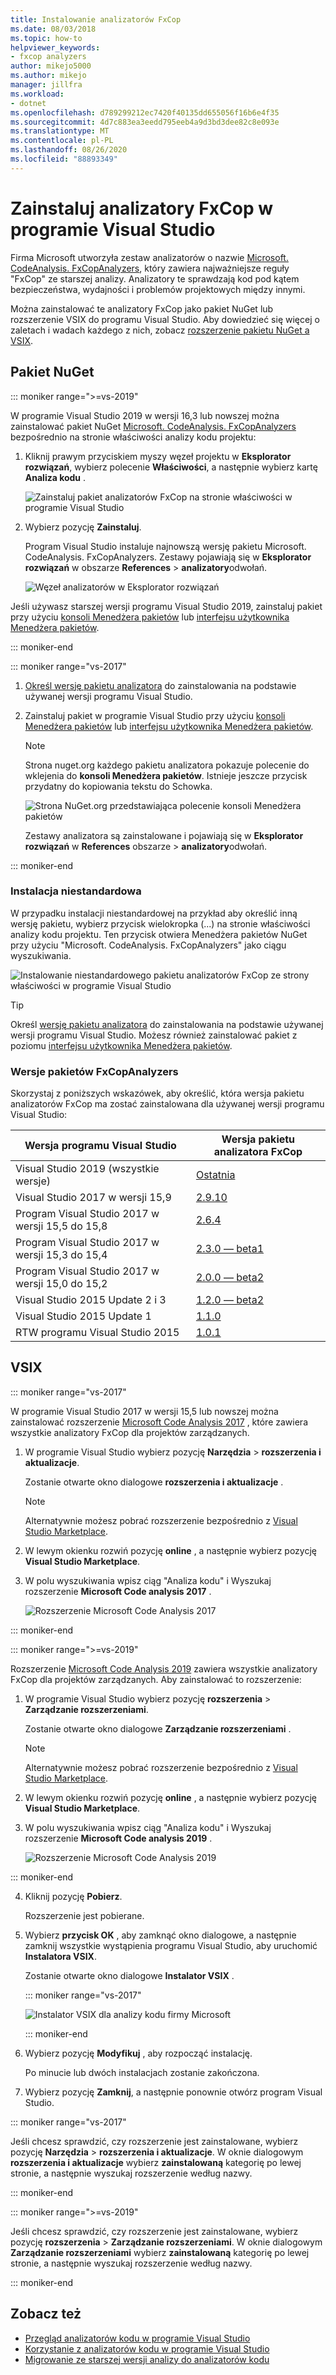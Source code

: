 ```yaml
---
title: Instalowanie analizatorów FxCop
ms.date: 08/03/2018
ms.topic: how-to
helpviewer_keywords:
- fxcop analyzers
author: mikejo5000
ms.author: mikejo
manager: jillfra
ms.workload:
- dotnet
ms.openlocfilehash: d789299212ec7420f40135dd655056f16b6e4f35
ms.sourcegitcommit: 4d7c883ea3eedd795eeb4a9d3bd3dee82c8e093e
ms.translationtype: MT
ms.contentlocale: pl-PL
ms.lasthandoff: 08/26/2020
ms.locfileid: "88893349"
---
```

# <a name="install-fxcop-analyzers-in-visual-studio"></a>Zainstaluj analizatory FxCop w programie Visual Studio

Firma Microsoft utworzyła zestaw analizatorów o nazwie [Microsoft. CodeAnalysis. FxCopAnalyzers](https://www.nuget.org/packages/Microsoft.CodeAnalysis.FxCopAnalyzers), który zawiera najważniejsze reguły "FxCop" ze starszej analizy. Analizatory te sprawdzają kod pod kątem bezpieczeństwa, wydajności i problemów projektowych między innymi.

Można zainstalować te analizatory FxCop jako pakiet NuGet lub rozszerzenie VSIX do programu Visual Studio. Aby dowiedzieć się więcej o zaletach i wadach każdego z nich, zobacz [rozszerzenie pakietu NuGet a VSIX](roslyn-analyzers-overview.md#nuget-package-versus-vsix-extension).

## <a name="nuget-package"></a>Pakiet NuGet

::: moniker range=">=vs-2019"

W programie Visual Studio 2019 w wersji 16,3 lub nowszej można zainstalować pakiet NuGet [Microsoft. CodeAnalysis. FxCopAnalyzers](https://www.nuget.org/packages/Microsoft.CodeAnalysis.FxCopAnalyzers) bezpośrednio na stronie właściwości analizy kodu projektu:

1. Kliknij prawym przyciskiem myszy węzeł projektu w **Eksplorator rozwiązań**, wybierz polecenie **Właściwości**, a następnie wybierz kartę **Analiza kodu** .

   ![Zainstaluj pakiet analizatorów FxCop na stronie właściwości w programie Visual Studio](media/install-fxcop-properties-page.png)

2. Wybierz pozycję **Zainstaluj**.

   Program Visual Studio instaluje najnowszą wersję pakietu Microsoft. CodeAnalysis. FxCopAnalyzers. Zestawy pojawiają się w **Eksplorator rozwiązań** w obszarze **References**  >  **analizatory**odwołań.

   ![Węzeł analizatorów w Eksplorator rozwiązań](media/solution-explorer-analyzers-node.png)

Jeśli używasz starszej wersji programu Visual Studio 2019, zainstaluj pakiet przy użyciu [konsoli Menedżera pakietów](/nuget/quickstart/install-and-use-a-package-in-visual-studio#package-manager-console) lub [interfejsu użytkownika Menedżera pakietów](/nuget/quickstart/install-and-use-a-package-in-visual-studio#package-manager-console).

::: moniker-end

::: moniker range="vs-2017"

1. [Określ wersję pakietu analizatora](#fxcopanalyzers-package-versions) do zainstalowania na podstawie używanej wersji programu Visual Studio.

2. Zainstaluj pakiet w programie Visual Studio przy użyciu [konsoli Menedżera pakietów](/nuget/quickstart/install-and-use-a-package-in-visual-studio#package-manager-console) lub [interfejsu użytkownika Menedżera pakietów](/nuget/quickstart/install-and-use-a-package-in-visual-studio#package-manager-console).

   > [!NOTE]
   > Strona nuget.org każdego pakietu analizatora pokazuje polecenie do wklejenia do **konsoli Menedżera pakietów**. Istnieje jeszcze przycisk przydatny do kopiowania tekstu do Schowka.
   >
   > ![Strona NuGet.org przedstawiająca polecenie konsoli Menedżera pakietów](media/nuget-package-manager-command.png)

   Zestawy analizatora są zainstalowane i pojawiają się w **Eksplorator rozwiązań** w **References** obszarze > **analizatory**odwołań.

::: moniker-end

### <a name="custom-installation"></a>Instalacja niestandardowa

W przypadku instalacji niestandardowej na przykład aby określić inną wersję pakietu, wybierz przycisk wielokropka (...) na stronie właściwości analizy kodu projektu. Ten przycisk otwiera Menedżera pakietów NuGet przy użyciu "Microsoft. CodeAnalysis. FxCopAnalyzers" jako ciągu wyszukiwania.

![Instalowanie niestandardowego pakietu analizatorów FxCop ze strony właściwości w programie Visual Studio](media/install-fxcop-properties-page-ellipsis.png)

> [!TIP]
> Określ [wersję pakietu analizatora](#fxcopanalyzers-package-versions) do zainstalowania na podstawie używanej wersji programu Visual Studio. Możesz również zainstalować pakiet z poziomu [interfejsu użytkownika Menedżera pakietów](/nuget/quickstart/install-and-use-a-package-in-visual-studio#package-manager-console).

### <a name="fxcopanalyzers-package-versions"></a>Wersje pakietów FxCopAnalyzers

Skorzystaj z poniższych wskazówek, aby określić, która wersja pakietu analizatorów FxCop ma zostać zainstalowana dla używanej wersji programu Visual Studio:

| Wersja programu Visual Studio | Wersja pakietu analizatora FxCop |
| - | - |
| Visual Studio 2019 (wszystkie wersje) | [Ostatnia](https://www.nuget.org/packages/Microsoft.CodeAnalysis.FxCopAnalyzers/) |
| Visual Studio 2017 w wersji 15,9 | [2.9.10](https://www.nuget.org/packages/Microsoft.CodeAnalysis.FxCopAnalyzers/2.9.10) |
| Program Visual Studio 2017 w wersji 15,5 do 15,8 | [2.6.4](https://www.nuget.org/packages/Microsoft.CodeAnalysis.FxCopAnalyzers/2.6.4) |
| Program Visual Studio 2017 w wersji 15,3 do 15,4 | [2.3.0 — beta1](https://www.nuget.org/packages/Microsoft.CodeAnalysis.FxCopAnalyzers/2.3.0-beta1) |
| Program Visual Studio 2017 w wersji 15,0 do 15,2 | [2.0.0 — beta2](https://www.nuget.org/packages/Microsoft.CodeAnalysis.FxCopAnalyzers/2.0.0-beta2) |
| Visual Studio 2015 Update 2 i 3 | [1.2.0 — beta2](https://www.nuget.org/packages/Microsoft.CodeAnalysis.FxCopAnalyzers/1.2.0-beta2) |
| Visual Studio 2015 Update 1 | [1.1.0](https://www.nuget.org/packages/Microsoft.CodeAnalysis.FxCopAnalyzers/1.1.0) |
| RTW programu Visual Studio 2015 | [1.0.1](https://www.nuget.org/packages/Microsoft.CodeAnalysis.FxCopAnalyzers/1.0.1) |

## <a name="vsix"></a>VSIX

::: moniker range="vs-2017"

W programie Visual Studio 2017 w wersji 15,5 lub nowszej można zainstalować rozszerzenie [Microsoft Code Analysis 2017](https://marketplace.visualstudio.com/items?itemName=VisualStudioPlatformTeam.MicrosoftCodeAnalysis2017) , które zawiera wszystkie analizatory FxCop dla projektów zarządzanych.

1. W programie Visual Studio wybierz pozycję **Narzędzia** > **rozszerzenia i aktualizacje**.

   Zostanie otwarte okno dialogowe **rozszerzenia i aktualizacje** .

   > [!NOTE]
   > Alternatywnie możesz pobrać rozszerzenie bezpośrednio z [Visual Studio Marketplace](https://marketplace.visualstudio.com/items?itemName=VisualStudioPlatformTeam.MicrosoftCodeAnalysis2017).

2. W lewym okienku rozwiń pozycję **online** , a następnie wybierz pozycję **Visual Studio Marketplace**.

3. W polu wyszukiwania wpisz ciąg "Analiza kodu" i Wyszukaj rozszerzenie **Microsoft Code analysis 2017** .

   ![Rozszerzenie Microsoft Code Analysis 2017](media/extensions-and-updates-code-analysis.png)

::: moniker-end

::: moniker range=">=vs-2019"

Rozszerzenie [Microsoft Code Analysis 2019](https://marketplace.visualstudio.com/items?itemName=VisualStudioPlatformTeam.MicrosoftCodeAnalysis2019) zawiera wszystkie analizatory FxCop dla projektów zarządzanych. Aby zainstalować to rozszerzenie:

1. W programie Visual Studio wybierz pozycję **rozszerzenia** > **Zarządzanie rozszerzeniami**.

   Zostanie otwarte okno dialogowe **Zarządzanie rozszerzeniami** .

   > [!NOTE]
   > Alternatywnie możesz pobrać rozszerzenie bezpośrednio z [Visual Studio Marketplace](https://marketplace.visualstudio.com/items?itemName=VisualStudioPlatformTeam.MicrosoftCodeAnalysis2019).

2. W lewym okienku rozwiń pozycję **online** , a następnie wybierz pozycję **Visual Studio Marketplace**.

3. W polu wyszukiwania wpisz ciąg "Analiza kodu" i Wyszukaj rozszerzenie **Microsoft Code analysis 2019** .

   ![Rozszerzenie Microsoft Code Analysis 2019](media/manage-extensions-code-analysis.png)

::: moniker-end

4. Kliknij pozycję **Pobierz**.

   Rozszerzenie jest pobierane.

5. Wybierz **przycisk OK** , aby zamknąć okno dialogowe, a następnie zamknij wszystkie wystąpienia programu Visual Studio, aby uruchomić **Instalatora VSIX**.

   Zostanie otwarte okno dialogowe **Instalator VSIX** .

   ::: moniker range="vs-2017"

   ![Instalator VSIX dla analizy kodu firmy Microsoft](media/vsix-installer-code-analysis.png)

   ::: moniker-end

6. Wybierz pozycję **Modyfikuj** , aby rozpocząć instalację.

   Po minucie lub dwóch instalacjach zostanie zakończona.

7. Wybierz pozycję **Zamknij**, a następnie ponownie otwórz program Visual Studio.

::: moniker range="vs-2017"

Jeśli chcesz sprawdzić, czy rozszerzenie jest zainstalowane, wybierz pozycję **Narzędzia**  >  **rozszerzenia i aktualizacje**. W oknie dialogowym **rozszerzenia i aktualizacje** wybierz **zainstalowaną** kategorię po lewej stronie, a następnie wyszukaj rozszerzenie według nazwy.

::: moniker-end

::: moniker range=">=vs-2019"

Jeśli chcesz sprawdzić, czy rozszerzenie jest zainstalowane, wybierz pozycję **rozszerzenia**  >  **Zarządzanie rozszerzeniami**. W oknie dialogowym **Zarządzanie rozszerzeniami** wybierz **zainstalowaną** kategorię po lewej stronie, a następnie wyszukaj rozszerzenie według nazwy.

::: moniker-end

## <a name="see-also"></a>Zobacz też

- [Przegląd analizatorów kodu w programie Visual Studio](../code-quality/roslyn-analyzers-overview.md)
- [Korzystanie z analizatorów kodu w programie Visual Studio](../code-quality/use-roslyn-analyzers.md)
- [Migrowanie ze starszej wersji analizy do analizatorów kodu](../code-quality/migrate-from-legacy-analysis-to-fxcop-analyzers.md)
